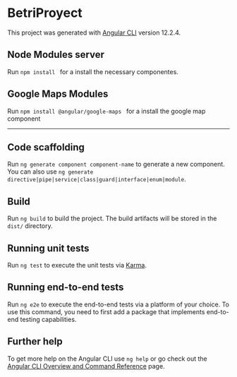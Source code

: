 # BetriProyect

This project was generated with [Angular CLI](https://github.com/angular/angular-cli) version 12.2.4.

## Node Modules server

Run `npm install ` for a install the necessary componentes.
## Google Maps Modules 
Run `npm install @angular/google-maps ` for a install the google map component

------------------------------------
## Code scaffolding

Run `ng generate component component-name` to generate a new component. You can also use `ng generate directive|pipe|service|class|guard|interface|enum|module`.

## Build

Run `ng build` to build the project. The build artifacts will be stored in the `dist/` directory.

## Running unit tests

Run `ng test` to execute the unit tests via [Karma](https://karma-runner.github.io).

## Running end-to-end tests

Run `ng e2e` to execute the end-to-end tests via a platform of your choice. To use this command, you need to first add a package that implements end-to-end testing capabilities.

## Further help

To get more help on the Angular CLI use `ng help` or go check out the [Angular CLI Overview and Command Reference](https://angular.io/cli) page.
